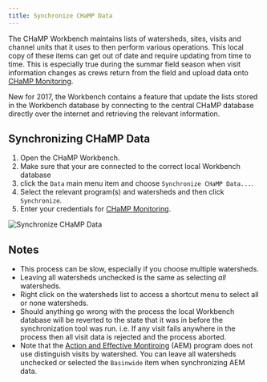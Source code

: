 ```yaml
---
title: Synchronize CHaMP Data
---
```


The CHaMP Workbench maintains lists of watersheds, sites, visits and channel units that it uses to then perform various operations. This local copy of these items can get out of date and require updating from time to time. This is especially true during the summar field season when visit information changes as crews return from the field and upload data onto [CHaMP Monitoring](http://champmonitoring.org).

New for 2017, the Workbench contains a feature that update the lists stored in the Workbench database by connecting to the central CHaMP database directly over the internet and retrieving the relevant information.

## Synchronizing CHaMP Data

1. Open the CHaMP Workbench.
1. Make sure that your are connected to the correct local Workbench database
1. click the `Data` main menu item and choose `Synchronize CHaMP Data...`.
1. Select the relevant program(s) and watersheds and then click `Synchronize`.
1. Enter your credentials for [CHaMP Monitoring](http://champmonitoring.org).

![Synchronize CHaMP Data](/champ-workbench/assets/images/sync/sync.png)

## Notes

* This process can be slow, especially if you choose multiple watersheds.
* Leaving all watersheds unchecked is the same as selecting *all* watersheds.
* Right click on the watersheds list to access a shortcut menu to select all or none watersheds.
* Should anything go wrong with the process the local Workbench database will be reverted to the state that it was in before the synchronization tool was run. i.e. If any visit fails anywhere in the process then all visit data is rejected and the process aborted.
* Note that the [Action and Effective Montiroing](http://aemonitoring.org) (AEM) program does not use distinguish visits by watershed. You can leave all watersheds unchecked or selected the `Basinwide` item when synchronizing AEM data.

